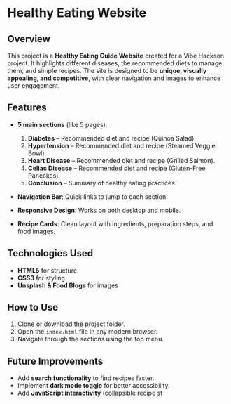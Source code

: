 # Healthy Eating Website

## Overview

This project is a **Healthy Eating Guide Website** created for a Vibe Hackson project. It highlights different diseases, the recommended diets to manage them, and simple recipes. The site is designed to be **unique, visually appealing, and competitive**, with clear navigation and images to enhance user engagement.

## Features

* **5 main sections** (like 5 pages):

  1. **Diabetes** – Recommended diet and recipe (Quinoa Salad).
  2. **Hypertension** – Recommended diet and recipe (Steamed Veggie Bowl).
  3. **Heart Disease** – Recommended diet and recipe (Grilled Salmon).
  4. **Celiac Disease** – Recommended diet and recipe (Gluten-Free Pancakes).
  5. **Conclusion** – Summary of healthy eating practices.

* **Navigation Bar**: Quick links to jump to each section.

* **Responsive Design**: Works on both desktop and mobile.

* **Recipe Cards**: Clean layout with ingredients, preparation steps, and food images.

## Technologies Used

* **HTML5** for structure
* **CSS3** for styling
* **Unsplash & Food Blogs** for images

## How to Use

1. Clone or download the project folder.
2. Open the `index.html` file in any modern browser.
3. Navigate through the sections using the top menu.

## Future Improvements

* Add **search functionality** to find recipes faster.
* Implement **dark mode toggle** for better accessibility.
* Add **JavaScript interactivity** (collapsible recipe st
